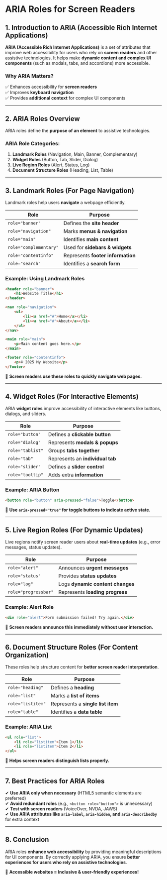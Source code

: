 # **ARIA Roles for Screen Readers**  

## **1. Introduction to ARIA (Accessible Rich Internet Applications)**  

**ARIA (Accessible Rich Internet Applications)** is a set of attributes that improve web accessibility for users who rely on **screen readers** and other assistive technologies. It helps make **dynamic content and complex UI components** (such as modals, tabs, and accordions) more accessible.

### **Why ARIA Matters?**  

✅ Enhances accessibility for **screen readers**  
✅ Improves **keyboard navigation**  
✅ Provides **additional context** for complex UI components  

---

## **2. ARIA Roles Overview**  

ARIA roles define the **purpose of an element** to assistive technologies.  

### **ARIA Role Categories:**  

1. **Landmark Roles** (Navigation, Main, Banner, Complementary)  
2. **Widget Roles** (Button, Tab, Slider, Dialog)  
3. **Live Region Roles** (Alert, Status, Log)  
4. **Document Structure Roles** (Heading, List, Table)  

---

## **3. Landmark Roles (For Page Navigation)**  

Landmark roles help users **navigate** a webpage efficiently.  

| Role | Purpose |
|------|-----------------------------------|
| `role="banner"` | Defines the **site header** |
| `role="navigation"` | Marks **menus & navigation** |
| `role="main"` | Identifies **main content** |
| `role="complementary"` | Used for **sidebars & widgets** |
| `role="contentinfo"` | Represents **footer information** |
| `role="search"` | Identifies a **search form** |

### **Example: Using Landmark Roles**

```html
<header role="banner">
    <h1>Website Title</h1>
</header>

<nav role="navigation">
    <ul>
        <li><a href="#">Home</a></li>
        <li><a href="#">About</a></li>
    </ul>
</nav>

<main role="main">
    <p>Main content goes here.</p>
</main>

<footer role="contentinfo">
    <p>© 2025 My Website</p>
</footer>
```

📌 **Screen readers use these roles to quickly navigate web pages.**  

---

## **4. Widget Roles (For Interactive Elements)**  

ARIA **widget roles** improve accessibility of interactive elements like buttons, dialogs, and sliders.  

| Role | Purpose |
|------|-----------------------------------|
| `role="button"` | Defines a **clickable button** |
| `role="dialog"` | Represents **modals & popups** |
| `role="tablist"` | Groups **tabs together** |
| `role="tab"` | Represents an **individual tab** |
| `role="slider"` | Defines a **slider control** |
| `role="tooltip"` | Adds extra **information** |

### **Example: ARIA Button**

```html
<button role="button" aria-pressed="false">Toggle</button>
```

📌 **Use `aria-pressed="true"` for toggle buttons to indicate active state.**  

---

## **5. Live Region Roles (For Dynamic Updates)**  

Live regions notify screen reader users about **real-time updates** (e.g., error messages, status updates).  

| Role | Purpose |
|------|-----------------------------------|
| `role="alert"` | Announces **urgent messages** |
| `role="status"` | Provides **status updates** |
| `role="log"` | Logs **dynamic content changes** |
| `role="progressbar"` | Represents **loading progress** |

### **Example: Alert Role**

```html
<div role="alert">Form submission failed! Try again.</div>
```

📌 **Screen readers announce this immediately without user interaction.**  

---

## **6. Document Structure Roles (For Content Organization)**  

These roles help structure content for **better screen reader interpretation**.  

| Role | Purpose |
|------|-----------------------------------|
| `role="heading"` | Defines a **heading** |
| `role="list"` | Marks a **list of items** |
| `role="listitem"` | Represents a **single list item** |
| `role="table"` | Identifies a **data table** |

### **Example: ARIA List**

```html
<ul role="list">
    <li role="listitem">Item 1</li>
    <li role="listitem">Item 2</li>
</ul>
```

📌 **Helps screen readers distinguish lists properly.**  

---

## **7. Best Practices for ARIA Roles**  

✔ **Use ARIA only when necessary** (HTML5 semantic elements are preferred)  
✔ **Avoid redundant roles** (e.g., `<button role="button">` is unnecessary)  
✔ **Test with screen readers** (VoiceOver, NVDA, JAWS)  
✔ **Use ARIA attributes like `aria-label`, `aria-hidden`, and `aria-describedby`** for extra context  

---

## **8. Conclusion**  

ARIA roles **enhance web accessibility** by providing meaningful descriptions for UI components. By correctly applying ARIA, you ensure **better experiences for users who rely on assistive technologies**.  

🚀 **Accessible websites = Inclusive & user-friendly experiences!**
